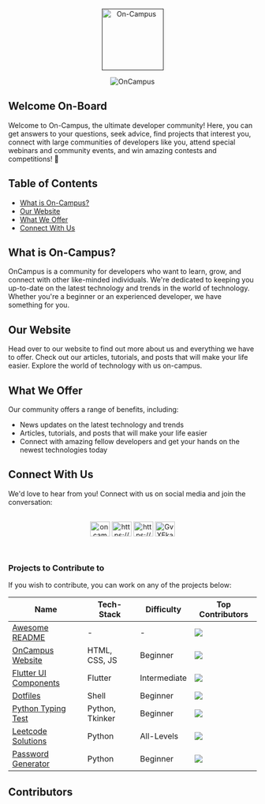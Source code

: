 <p align="center">  
  <a href="">  
    <img alt="On-Campus" src="https://avatars.githubusercontent.com/u/116508440?s=200&v=4" width="125" />  
  </a>  
</p>  
<p align="center">  
    <img src="https://readme-typing-svg.demolab.com?font=Helvetica&weight=600&size=70&duration=3000&pause=1000&color=FF454F&center=true&vCenter=true&width=700&height=100&lines=Welcome+On-Board;Welcome+On-Campus" alt="OnCampus" />  
</p>  

## Welcome On-Board

<p> 
  Welcome to On-Campus, the ultimate developer community! Here, you can get answers to your questions, seek advice, find projects that interest you, connect with large communities of developers like you, attend special webinars and community events, and win amazing contests and competitions! 🤟
</p>

## Table of Contents

- [What is On-Campus?](#what-is-on-campus)
- [Our Website](#our-website)
- [What We Offer](#what-we-offer)
- [Connect With Us](#connect-with-us)

## What is On-Campus?

<p> 
  OnCampus is a community for developers who want to learn, grow, and connect with other like-minded individuals. We're dedicated to keeping you up-to-date on the latest technology and trends in the world of technology. Whether you're a beginner or an experienced developer, we have something for you.
</p>

## Our Website

<p> 
  Head over to our website to find out more about us and everything we have to offer. Check out our articles, tutorials, and posts that will make your life easier. Explore the world of technology with us on-campus.
</p>

## What We Offer

 
  Our community offers a range of benefits, including:
  <ul>
    <li>News updates on the latest technology and trends</li>
    <li>Articles, tutorials, and posts that will make your life easier</li>
    <li>Connect with amazing fellow developers and get your hands on the newest technologies today</li>
  </ul>


## Connect With Us

<p>
  We'd love to hear from you! Connect with us on social media and join the conversation:
  <br><br>

<p align="center">
<a href="https://twitter.com/oncampus_in" target="blank"><img align="center" src="https://raw.githubusercontent.com/rahuldkjain/github-profile-readme-generator/master/src/images/icons/Social/twitter.svg" alt="oncampus_in" height="30" width="40" /></a>
<a href="https://linkedin.com/in/https://www.linkedin.com/company/82527819/admin/" target="blank"><img align="center" src="https://raw.githubusercontent.com/rahuldkjain/github-profile-readme-generator/master/src/images/icons/Social/linked-in-alt.svg" alt="https://www.linkedin.com/company/82527819/admin/" height="30" width="40" /></a>
<a href="https://instagram.com/https://www.instagram.com/oncampus_official/?hl=en" target="blank"><img align="center" src="https://raw.githubusercontent.com/rahuldkjain/github-profile-readme-generator/master/src/images/icons/Social/instagram.svg" alt="https://www.instagram.com/oncampus_official/?hl=en" height="30" width="40" /></a>
<a href="https://discord.gg/GvXEkaQr8e" target="blank"><img align="center" src="https://raw.githubusercontent.com/rahuldkjain/github-profile-readme-generator/master/src/images/icons/Social/discord.svg" alt="GvXEkaQr8e" height="30" width="40" /></a>
</p>

<br>

### Projects to Contribute to

If you wish to contribute, you can work on any of the projects below:

| **Name**                                                                             | **Tech-Stack**  | **Difficulty** | **Top Contributors**                                                                    |
|--------------------------------------------------------------------------------------|-----------------|----------------|-----------------------------------------------------------------------------------------|
| [Awesome README](https://github.com/OnCampus-Community/Awesome-README)               | -               | -              | <img src="https://contrib.rocks/image?repo=OnCampus-Community/Awesome-README" />        |
| [OnCampus Website](https://github.com/OnCampus-Community/Website_OnCampus)           | HTML, CSS, JS   | Beginner       | <img src="https://contrib.rocks/image?repo=OnCampus-Community/Website_OnCampus" />      |
| [Flutter UI Components](https://github.com/OnCampus-Community/Flutter-UI-Components) | Flutter         | Intermediate   | <img src="https://contrib.rocks/image?repo=OnCampus-Community/Flutter-UI-Components" /> |
| [Dotfiles](https://github.com/OnCampus-Community/Dotfiles)                           | Shell           | Beginner       | <img src="https://contrib.rocks/image?repo=OnCampus-Community/Dotfiles" />              |
| [Python Typing Test](https://github.com/OnCampus-Community/Python-Typing-Test)       | Python, Tkinker | Beginner       | <img src="https://contrib.rocks/image?repo=OnCampus-Community/Python-Typing-Test" />    |
| [Leetcode Solutions](https://github.com/OnCampus-Community/LeetCode-Solutions)       | Python          | All-Levels     | <img src="https://contrib.rocks/image?repo=OnCampus-Community/LeetCode-Solutions" />    |
| [Password Generator](https://github.com/OnCampus-Community/password-generator)       | Python          | Beginner       | <img src="https://contrib.rocks/image?repo=OnCampus-Community/password-generator" />    |


## Contributors

<!-- ALL-CONTRIBUTORS-LIST:START - Do not remove or modify this section -->
<!-- prettier-ignore-start -->
<!-- markdownlint-disable -->

<!-- markdownlint-restore -->
<!-- prettier-ignore-end -->

<!-- ALL-CONTRIBUTORS-LIST:END -->
